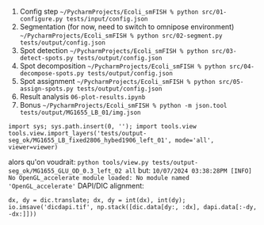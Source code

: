 1. Config step
   `~/PycharmProjects/Ecoli_smFISH % python src/01-configure.py tests/input/config.json`
2. Segmentation (for now, need to switch to omnipose environment)
   `~/PycharmProjects/Ecoli_smFISH % python src/02-segment.py tests/output/config.json`
3. Spot detection
   `~/PycharmProjects/Ecoli_smFISH % python src/03-detect-spots.py tests/output/config.json`
4. Spot decomposition
   `~/PycharmProjects/Ecoli_smFISH % python src/04-decompose-spots.py tests/output/config.json`
5. Spot assignment
   `~/PycharmProjects/Ecoli_smFISH % python src/05-assign-spots.py tests/output/config.json`
6. Result analysis
   `06-plot-results.ipynb`
7. Bonus
`~/PycharmProjects/Ecoli_smFISH % python -m json.tool tests/output/MG1655_LB_01/img.json`
```
import sys; sys.path.insert(0, ''); import tools.view
tools.view.import_layers('tests/output-seg_ok/MG1655_LB_fixed2806_hybed1906_left_01', mode='all', viewer=viewer)
```
alors qu'on voudrait:
`python tools/view.py tests/output-seg_ok/MG1655_GLU_OD_0.3_left_02 all`
but:
`10/07/2024 03:38:28PM [INFO] No OpenGL_accelerate module loaded: No module named 'OpenGL_accelerate'`
DAPI/DIC alignment:
```
dx, dy = dic.translate; dx, dy = int(dx), int(dy); io.imsave('dicdapi.tif', np.stack([dic.data[dy:, :dx], dapi.data[:-dy, -dx:]]))
```